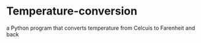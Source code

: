 # Temperature-conversion
a Python program that converts temperature from Celcuis to Farenheit and back 

